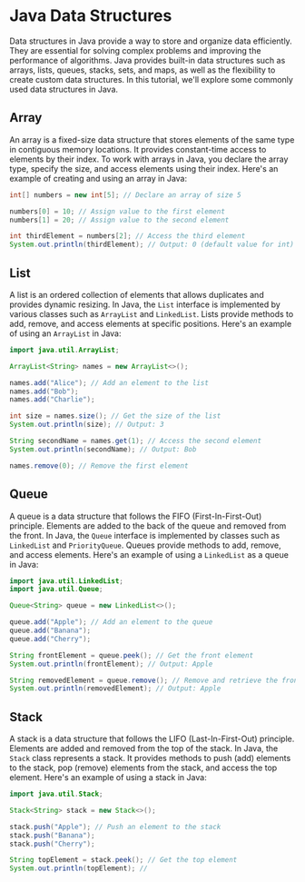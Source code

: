 # Java Data Structures

Data structures in Java provide a way to store and organize data efficiently. They are essential for solving complex problems and improving the performance of algorithms. Java provides built-in data structures such as arrays, lists, queues, stacks, sets, and maps, as well as the flexibility to create custom data structures. In this tutorial, we'll explore some commonly used data structures in Java.

## Array

An array is a fixed-size data structure that stores elements of the same type in contiguous memory locations. It provides constant-time access to elements by their index. To work with arrays in Java, you declare the array type, specify the size, and access elements using their index. Here's an example of creating and using an array in Java:

```java
int[] numbers = new int[5]; // Declare an array of size 5

numbers[0] = 10; // Assign value to the first element
numbers[1] = 20; // Assign value to the second element

int thirdElement = numbers[2]; // Access the third element
System.out.println(thirdElement); // Output: 0 (default value for int)
```

## List

A list is an ordered collection of elements that allows duplicates and provides dynamic resizing. In Java, the `List` interface is implemented by various classes such as `ArrayList` and `LinkedList`. Lists provide methods to add, remove, and access elements at specific positions. Here's an example of using an `ArrayList` in Java:

```java
import java.util.ArrayList;

ArrayList<String> names = new ArrayList<>();

names.add("Alice"); // Add an element to the list
names.add("Bob");
names.add("Charlie");

int size = names.size(); // Get the size of the list
System.out.println(size); // Output: 3

String secondName = names.get(1); // Access the second element
System.out.println(secondName); // Output: Bob

names.remove(0); // Remove the first element
```

## Queue

A queue is a data structure that follows the FIFO (First-In-First-Out) principle. Elements are added to the back of the queue and removed from the front. In Java, the `Queue` interface is implemented by classes such as `LinkedList` and `PriorityQueue`. Queues provide methods to add, remove, and access elements. Here's an example of using a `LinkedList` as a queue in Java:

```java
import java.util.LinkedList;
import java.util.Queue;

Queue<String> queue = new LinkedList<>();

queue.add("Apple"); // Add an element to the queue
queue.add("Banana");
queue.add("Cherry");

String frontElement = queue.peek(); // Get the front element
System.out.println(frontElement); // Output: Apple

String removedElement = queue.remove(); // Remove and retrieve the front element
System.out.println(removedElement); // Output: Apple
```

## Stack

A stack is a data structure that follows the LIFO (Last-In-First-Out) principle. Elements are added and removed from the top of the stack. In Java, the `Stack` class represents a stack. It provides methods to push (add) elements to the stack, pop (remove) elements from the stack, and access the top element. Here's an example of using a stack in Java:

```java
import java.util.Stack;

Stack<String> stack = new Stack<>();

stack.push("Apple"); // Push an element to the stack
stack.push("Banana");
stack.push("Cherry");

String topElement = stack.peek(); // Get the top element
System.out.println(topElement); //
